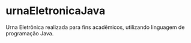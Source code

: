 # urnaEletronicaJava
Urna Eletrônica realizada para fins acadêmicos, utilizando linguagem de programação Java.
